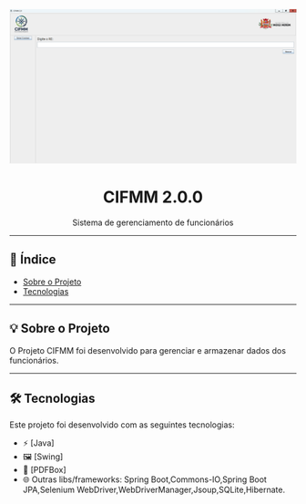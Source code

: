<!-- Banner do projeto -->
<p align="center">
  <img src="resources/images/banner.png" alt="Banner do Projeto">
</p>

<h1 align="center">CIFMM 2.0.0</h1>
<p align="center">Sistema de gerenciamento de funcionários</p>

---

## 📌 Índice
- [Sobre o Projeto](#-sobre-o-projeto)
- [Tecnologias](#-tecnologias)
  
---

## 💡 Sobre o Projeto

O Projeto CIFMM foi desenvolvido para gerenciar e armazenar dados dos funcionários.

---

## 🛠 Tecnologias
Este projeto foi desenvolvido com as seguintes tecnologias:

- ⚡ [Java]
- 🖼️ [Swing]
- 📄 [PDFBox]
- 🌐 Outras libs/frameworks: Spring Boot,Commons-IO,Spring Boot JPA,Selenium WebDriver,WebDriverManager,Jsoup,SQLite,Hibernate.




